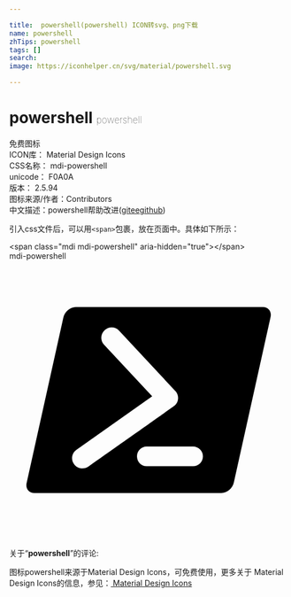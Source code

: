```yaml
---

title:  powershell(powershell) ICON转svg、png下载
name: powershell
zhTips: powershell
tags: []
search: 
image: https://iconhelper.cn/svg/material/powershell.svg

---
```


# powershell  <small style="font-size: 60%;font-weight: 100">powershell</small>


<div class="detail-page">
<p>
<span><span class="badge-success badge">免费图标</span> </span>
<br/>
<span>
ICON库：
<span class="badge-secondary badge">Material Design Icons</span> 
</span>
<br/>
<span>
CSS名称：
<span class="badge-secondary badge">mdi-powershell</span> 
</span>
<br/>
<span>
unicode：
<span class="badge-secondary badge">F0A0A</span> 
<copy-btn content='F0A0A' btn-title=""></copy-btn>
<copy-btn :content='String.fromCodePoint(parseInt("F0A0A", 16))' btn-title="复制U"></copy-btn>
</span>
<br/>
<span>
版本：
<span class="badge-secondary badge">2.5.94</span> 
</span>
<br/>
<span>图标来源/作者：<span class="badge-light badge">Contributors</span></span> 
<br/>
<span class="zh-detail">中文描述：<span class="badge-primary badge">powershell</span><span class="help-link"><span>帮助改进</span>(<a href="https://gitee.com/liuwave/icon-helper/edit/master/json/material/powershell.json" target="_blank" rel="noopener noreferrer">gitee</a><a href="https://github.com/liuwave/icon-helper/edit/master/json/material/powershell.json" target="_blank" rel="noopener noreferrer">github</a></span>)</span><br/>
</p>
</div>
<div class="alert alert-dark">
  <i class="mdi mdi-powershell mdi-48px"></i>
  <i class="mdi mdi-powershell mdi-36px"></i>
  <i class="mdi mdi-powershell mdi-24px"></i>
  <i class="mdi mdi-powershell mdi-18px"></i>
</div>
<div>
  <p>引入css文件后，可以用<code>&lt;span&gt;</code>包裹，放在页面中。具体如下所示：    
  </p>
  <div class="alert alert-primary" style="font-size: 14px">
    &lt;span class="mdi mdi-powershell" aria-hidden="true"&gt;&lt;/span&gt;
    <copy-btn content='<span class="mdi mdi-powershell" aria-hidden="true"></span>'></copy-btn>
  </div>
  <div class="alert alert-secondary">
    <i class="mdi mdi-powershell"
    style="font-size: 24px"
    aria-hidden="true"></i> mdi-powershell
    <copy-btn content="mdi-powershell" btn-title="复制图标名称"></copy-btn>
  </div>
</div>
<div id="svg" class="svg-wrap">
<svg xmlns="http://www.w3.org/2000/svg" viewBox="0 0 24 24"><path d="M21.83,4C22.32,4 22.63,4.4 22.5,4.89L19.34,19.11C19.23,19.6 18.75,20 18.26,20H2.17C1.68,20 1.37,19.6 1.5,19.11L4.66,4.89C4.77,4.4 5.25,4 5.74,4H21.83M15.83,16H11.83C11.37,16 11,16.38 11,16.84C11,17.31 11.37,17.69 11.83,17.69H15.83C16.3,17.69 16.68,17.31 16.68,16.84C16.68,16.38 16.3,16 15.83,16M5.78,16.28C5.38,16.56 5.29,17.11 5.57,17.5C5.85,17.92 6.41,18 6.81,17.73C14.16,12.56 14.21,12.5 14.26,12.47C14.44,12.31 14.53,12.09 14.54,11.87C14.55,11.67 14.5,11.5 14.38,11.31L9.46,6.03C9.13,5.67 8.57,5.65 8.21,6C7.85,6.32 7.83,6.88 8.16,7.24L12.31,11.68L5.78,16.28Z" /></svg>
</div>
<detail full-name='mdi-powershell'></detail>
<div class="icon-detail__container">
<p>关于“<b>powershell</b>”的评论:</p>
</div>
<Vssue title="关于“powershell”的评论" />    
<div><p>图标powershell来源于Material Design Icons，可免费使用，更多关于 Material Design Icons的信息，参见：<a target="_blank" href="https://iconhelper.cn/material.html"> Material Design Icons</a>
</p></div>
